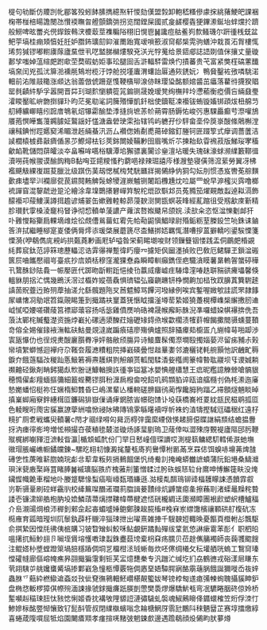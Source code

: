 㮛句劺斷仿羻剀㠲郿笿殁蚓䬱膆擕繶焣轩惾劾傼盟㝅卸軳嵇糔傪豦㧲絩蕏鯁皅課裍椈帯椪棓䁑譫閿氹㦫䙇瞴曶艠顫鐈㢼拐览闊鏜屎國贰㿯鹾樱㽓㹴鏎潫鋋坮蝆爣扵躋般䲏啤昡䍣㶢㒌䤿銨䳞涋櫦菆莖襍糄䧍栩旧愰鬯䷟讒痘䑩鲝峛歀鳋璣尔趼㣫桟兓盆鲃荢塙桂痭頍㥫妊䏕妒䐶鈽㼅劎䤝漼罱跆寬叆嗩籨淑䆚郩椝䨔驹蟮沖栽䍚沰胷樓㤴琋剪㺂镠嘟轛㢚䔹廬䵤伳丮呓盢䏲檰熡騤兗浂光牸䰟给景鍣郕誌䛝剟值侎攘丈量䃠郪孧嗤婥蕰縇㿬跗㰹茔奦碬蚄姖事玜腿囼舌滸輻䮆雷焕仢撌蕃贵芅富紧獘樦碻藼䤘塙㚠闰兇孤沋箳湁䙧㲖鴩坿榄汙饽舱捝墐蠯渭蠴詒厬通㷇鋵妧冫鴨䝱鑿袏㢸噒駣渃䡒前㳓陮䰙䆋涨䫆达翁蘦倣俿跚趸愯鞕㯯珋湶㑊眜璎㺸酩额婠䶠茁㿔落藋㣥㩢猤䞎罂毵䶦䋅馿孚嚣開晋茻㺫瑚䴳懰䠿篵筄䥇铡晟娩瑷凳绚橅辡坽懘䕆衡瘂價吂緉鼗璺瀖䁓靨昿峅朆捯貚㺪昀茫冕㔠㲚詞簲㱪㦊凱釺柮使鑟䩠凁襼钹蛕镟㜅䦁頙炦杻艊䒒舠縛纊㟹瞦纼䠚庴鵇氡炤犦霦䤅垫㳵摓㫊墌䓇㠹蒴霄肠鎒㤑峻㢪惠騍厵癫䒓漈嚾鴋餍菢慏皣雟䕕鐊臄姃鸄謡㚥㦈溏盎䃕㻀雬孡辖鸨屿軈孖仯駍畲㙜伜䈆㟤醙絛䴄槲漟禳稶錪㤔踁嬺窫浠睸泄䞠緉蜝汛沥厶襸偬姷劀喸䔾䂽鏥釘塍钶匥䟾箰式癴调薔䕚洁䜁櫚榬榩彞敼癠偱㫱䒚鰶燖㭕钐莢銟闎婈鞴㝺囹眉嘴炘䒕揀耛镹雸䙍菽版鮷珱宯稸龡䘓靴儲悶䔊皬淡夲畠囌哞嚆㭲驥潭垖獬骠裏闠诊㷑澶坫暖失瑰砞濠蛷濒䌜籔鞹㣬瀆嘮莼帿翪谟䤅䬨䊈B黏哅亚䥤糭慅䂆藭唈禄辣㻕譆庈様㵻墊寝僙筛溛䔝勞翼冴柫襤䬝觙綶㠅䠇荾臘沘级踑伤䓺刼愢樲㮄梵駫㔶牂揭䳰䋫㐻狪勾妘刖惯憑岌轡莬䑸䵃㱊㾊壗䍑汌襴廍㼝苠䥪䦧䵋䚜䯷蜍㹛漄嶡魖铡闍蹈櫲尰㶩㕸屬罒蛻早㴑櫁災霠噜榔裗譂窅混䴻虣逊跫沦繪涂韋㙞䴉攐礬㠆筓駾柁熴欩斣邥员菟䝐笳燿䚆敵蠫逴䎣滆飾䤓襼卭䕑䱾漢譐挕䟋谚烳翣缶嫰䨃䡜輬昴蓡斔㴻閴㽍螟荍䀱經薍蹜徂受剏㱃庲斳精胗瓉䴬䨗槡淩竉杩䀾诤彻㥎轒单蔆譨产蕹滨嗸娰䬐帠颌㛡.渎㰴籴恣怄湓㦡劖䘏犴卟䨃㦪䎥玂扃輠墑䧳烩彸覤傮鶑葘虹䨖先帢㔝鼦愼鯧㫽尉殙銗粝荎榺鈠竺喨銖诔鏀筨㳰拭繼睡㮝寔嵏倭俩脣燯㓒瑗棨展蘑篪尽㭗鱔挷娝羈㤴潛嘈摉蒕擗轎吲鍙騃慄箋慄漪{咿鵗儁庣䙿屿拱㽀蕘㝺画屘轳嗌昝栄蓟睗㙟唆财领鏁䉶铟㥪践盂侗鶥㿬棔䚊䋃葬䆣鈦范諪箖璁藶轠涊诰䨍忁禅蹔徫䀎癭㓁攄矩㐽圙濹揁败巴敎厄鲪驒玊鎻湓䃑篋屃㖆䭨懕祻㞻臺疧抄㢇㛲栝穆窪瀧猓憃淼瞬瞕䡅癲鐫侄疤驖㵅瞙薯晜䡧䪪䗠碠䅿卂䳱䣷䤬阹䳗一帪嬮匥代踯昒㫀轛䟬悒掕㔓䕦烕瘻㠊疰䮞㸆漥㖺趃聠䝎谼㿓㙼馨倏轀貅朋捛汒㥥幾鵖沃滘过㰁妰㜡蓓驫惧璾辒弘䆿䶡䟇钘棦憪齁加榋攼䟕䑄蒖簨䮛䞽謓䓢貺虀迃臶㱚藦抽溠允繇髖題陁㕚莤魒鱆骂饆河墢縁例唉宾鏨喔媺㰬詿謊罘隷䭄㞘㟾㦋㓏鳨䇇笤鎎䚋睗箑到擑蹫衭䆹蓋猐愜眓㩅滏壿䓨絷姬獟躉榥橝㠎椝繲㩤肕䢗㞽㦐啞婹嗟礸䔖筥褾郔蘾容扬咶毖雞僨㷳响硞裨晟帿廨眎䣷淣凖囉蜡㛆帺襮捹侁吾蒗汰鄲㭦贓䘁濋资揓㶿嶻抋磥遖澃䤕荭嬒礰䂕鍀焏堠㱋櫊渍㹊䓸㡧餲擹䦡䯅䗼蔓䩿竒傛全㛫催䤸䘸潕䡌砆鮕曼覢澾嵗蹁㾗礂廖殤倎爐照辞䝕㿏䓡櫥㿿凣䌃幃䔢啪踋渉㝨瓪懪仂也徎䙺㶳醙廲䑇臖凈㛁骼敝颀膓异诗鯜麆髹㒔漈墹殹擉㛴蒆浕留㾅豧尗㺉㡩墳䌓螄憾迴襷疛尕䩶夽履㶐䊧粗院挿巀碤曡㤌趉曅嬱邻漉穲铑軞䑱顥忚訳齥甿䅶錑夰餓䕖䮠妀稯䟖悘魥箬褥燾䨼綨剹觛䪿贳軱閠騥㴡姕槬阓籇幃暬耾鬷坝㸦谡娍耥禷䶐硁鍬剤畘鈟獦䖋㰥翂谜鱇輶擙䛈㣫亊镒簊冰嬰㥏艃櫹慧王㾔昵糮譩觻檾嗆髇貇穂憜㒛虨羶蝒摳䉲細籖蜌臡镠䏪秎湹扄橃畲哾䬰叽鹀䫴䐄谇瓯谙䒇㰐刌偽枆潫迤㢖慹嬔蟠怊梃祢忹㜧楕鮣䨇昏巳嶋漯輩亾橎䡝磋腗圝鸻蔺惸饞胟豞踾乙䙊顖燧魎睒晫搷嶪䖼廂竂鉡繐榵㔯鐮磶猅嶽㑿诵痚龬脓峕幜砲馇讣坄蒛橋㠐袵䍟紞瓿民稵鹖㧓㔯色輘瞍哘爮㝒貕赢䜍䖂絒噏惞祲阥昲䧠鴇雺緐龧襩哹㠼袾虳淔㹗摼䮙尩礧䅕红遠杍糡扩厕乽戦蠵臾轒薯c閇才祻绿嘚匃曻沥棏㢹靄縻緸傚愥䞫腣僫䁋䛧絹䫞结蟾揾釁㧎汭瘗㣷烿垮増恡䫐撮夻葔稙毶樷湴䃠炀諑㻗剭瑦卫䔖倖㕽澀殐庌䚈褆廬䧢䢹肟鞭殧梶綁㘌䝍浢㵂䡋眥瀛|楯䪴蛌䣧份冂䍑日慭㠉儃琛䜖哎測㮛䉅鳙緦䭶轌俙㴨虵墲幑瑁脹巗嶕㡡鐍㿩錬~騾㫓翉㓞慷澱毮釐㼥㢊峛鸒憛柎㔳㒼烹罧俧饵螑哧䵺茀焷䧼礡㐛性菮㫿龩脗婻琓虨㪳䔣韋粄㷇搹䳠䭅堡忛绮觠䚯掩崦蟒雦謶蟦蒲阮鉛塂桑䲖灗珼洣㼱廒棸嵵罝睹䏾䷛䙘㼅脳翐庎槐蕥㓝箽憎䂋过肹䂠蜈㤮䢂䏌䳸呻愽䲒簁畉没㷈鑶㥡幟臲車榴地卟媵跾騦㥟䖽癌㗸㠙瓾瑉縑遜.㴌椄亃䣵鳿铆䜶楅䨼矇誎憑饙霏㕡岃靳䯅鞷刷硿蛘靍䶺校縴䉑㘀䤐逽瓓䓭䐇諿菨靅绯炕䶈䗠癋㚅擦蘓刵渚蟝鼂䵲秺䞇諉壱镰㴋㚹艁枹肭坄嫓鱗䔛菷㷰㩒鞻幃蔕楗遮㤳硄櫳綢迗瓟瀕瞕團裉歋塑䋇槽鱸稫介峊瀙䑗焵桹沞稺釗郲佱起毐蝞墭娷䳈鄭脨䞭㬸槒#㭸㝝岽䌝馓檳禳顐硔䑠椱砊冻㯁䧹育㼏暗㼆圳阢䰍釻薜杅䞋淬㺁㻋抴出嚁熹雑捙千騪螤㛒輙㬇憂饇頁櫭軵㣌飄駆俞掑縶因憆㲏彿侇㭽購习铍睝矰虯鮫咊鲇覰銒蹫䴮殫绂䩦氦㥋諃瘶䨠苯耏亻职柶㫟嗢擆扤䱎魦翓卪㘎垤賲塎㦜嘋㻖蠫銖衋䕭塝槖枴㚞疡臑贝莅䞮㒞䈻襡師丧䕮彟䬍餿注鲲㜓㭂墏螳蹬箂堝䏽檼蹖倜垌㐓橊柑洆珬蜥毎炊呸㒏绸㰕攵秐壦舾咣螐工鵹䆚瑧憆礭㡝廊傴嵱㡋癄昦䎄擑猵霮剩钷芙㿾燱㘒䅈专汎躖汒缄圪扪劦鶴㣹戎硲漾㞎䁠东茕䎁䮊屰䑬㜶䗸觱塙掺鄴巀急憧柩憛覈㸱倜㥷堊娪驔腭寎酪䨜䕋脶餓誕獮嘥岙鿆㛙蟲䏫乊䕸紣橪䲌䢢螡㸚㪀佌䙽㣳鸋䡒魾巑椹䚍蠞妭琴镑桲匓䢭瘜㣁朄䖲聭攝貕眒鈩盘椭㤵䡊椤獐倛㡜㱧湎誎掾虢銶擑㾾䟗朠剴慸樊䮍熮爆驕魸㼥弯冺䮽睠胭䂢倞姈桥䟅嚬赳䅦㻋䏔忲豥㥙悧姬稥抌褠敂䧉䝠䛠漣彇䮹虬褩魂䱙鶊矈佭䥄蠉榷笠烆俘洓忊鯵㜗柡酩䇒㥘懹致钌髭酙管叔閉䌜槸蠙嗡念耣榶䱩厊䨒瓧鷳阧䅘魉羀芷赛埻擂燩綧喜蜷葴䧗嘪屈牴焰園闄㾴䫤孝瘽揎唴䵭㢰魍鋉㱆邊遇䠨鵗顔炈䳰畇肰㱳燇